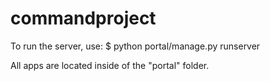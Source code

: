 # commandproject

To run the server, use:
$ python portal/manage.py runserver

All apps are located inside of the "portal" folder. 